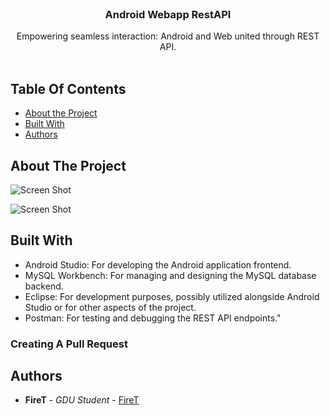 <br/>
<p align="center">
  <h3 align="center">Android Webapp RestAPI</h3>

  <p align="center">
    Empowering seamless interaction: Android and Web united through REST API.
    <br/>
    <br/>
  </p>
</p>



## Table Of Contents

* [About the Project](#about-the-project)
* [Built With](#built-with)
* [Authors](#authors)

## About The Project

![Screen Shot](https://i.imgur.com/NaF4cDk.png)

![Screen Shot](https://i.imgur.com/dWoVcaV.png)


## Built With

- Android Studio: For developing the Android application frontend.
- MySQL Workbench: For managing and designing the MySQL database backend.
- Eclipse: For development purposes, possibly utilized alongside Android Studio or for other aspects of the project.
- Postman: For testing and debugging the REST API endpoints."

### Creating A Pull Request



## Authors

* **FireT** - *GDU Student* - [FireT](https://github.com/firetofficial) 
